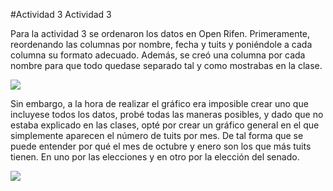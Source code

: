 #Actividad 3
Actividad 3

Para la actividad 3 se ordenaron los datos en Open Rifen. Primeramente, reordenando las columnas por nombre, fecha y tuits y poniéndole a cada columna su formato adecuado. Además, se creó una columna por cada nombre para que todo quedase separado tal y como mostrabas en la clase.

![](Aspose.Words.9aac4f32-b6d7-4517-adbd-c6643edfa23b.001.png)

Sin embargo, a la hora de realizar el gráfico era imposible crear uno que incluyese todos los datos, probé todas las maneras posibles, y dado que no estaba explicado en las clases, opté por crear un gráfico general en el que simplemente aparecen el número de tuits por mes. De tal forma que se puede entender por qué el mes de octubre y enero son los que más tuits tienen. En uno por las elecciones y en otro por la elección del senado.

![](Aspose.Words.9aac4f32-b6d7-4517-adbd-c6643edfa23b.002.png)

